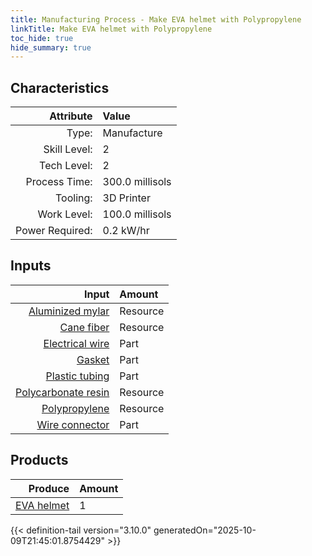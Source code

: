```yaml
---
title: Manufacturing Process - Make EVA helmet with Polypropylene
linkTitle: Make EVA helmet with Polypropylene
toc_hide: true
hide_summary: true
---
```

<!-- This is generated by the MarsSim HelpGenertor, do not edit. -->


## Characteristics

| Attribute      | Value |
|--------:|:------|
|Type:|Manufacture|
|Skill Level:|2|
|Tech Level:|2|
|Process Time:|300.0 millisols|
|Tooling:|3D Printer|
|Work Level:|100.0 millisols|
|Power Required:|0.2 kW/hr|

## Inputs

| Input      | Amount |
|--------:|:------|
|[Aluminized mylar](/docs/definitions/resource/aluminized-mylar)|Resource|0.25 kg|
|[Cane fiber](/docs/definitions/resource/cane-fiber)|Resource|0.2 kg|
|[Electrical wire](/docs/definitions/part/electrical-wire)|Part|2|
|[Gasket](/docs/definitions/part/gasket)|Part|2|
|[Plastic tubing](/docs/definitions/part/plastic-tubing)|Part|2|
|[Polycarbonate resin](/docs/definitions/resource/polycarbonate-resin)|Resource|0.5 kg|
|[Polypropylene](/docs/definitions/resource/polypropylene)|Resource|0.5 kg|
|[Wire connector](/docs/definitions/part/wire-connector)|Part|10|

## Products


| Produce      | Amount |
|--------:|:------|
|[EVA helmet](/docs/definitions/part/eva-helmet)|1|



{{< definition-tail version="3.10.0" generatedOn="2025-10-09T21:45:01.8754429" >}}



